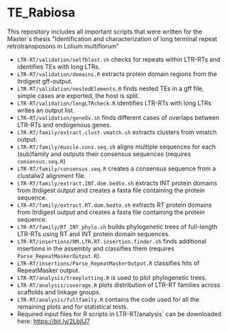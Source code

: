 # TE_Rabiosa

This repository includes all important scripts that were written for the Master`s thesis "Identification and characterization of long terminal repeat retrotransposons in Lolium multiflorum"

- `LTR-RT/validation/selfblast.sh` checks for repeats within LTR-RTs and identifies TEs with long LTRs.
- `LTR-RT/validation/domains.R` extracts protein domain regions from the ltrdigest gff-output.
- `LTR-RT/validation/nestedElements.R` finds nested TEs in a gff file, simple cases are exported, the host is split.
- `LTR-RT/validation/longLTRcheck.R` identifies LTR-RTs with long LTRs writes an output list.
- `LTR-RT/validation/geneOv.sh` finds different cases of overlaps between LTR-RTs and endogenous genes.
- `LTR-RT/family/extract.clust.vmatch.sh` extracts clusters from vmatch output.
- `LTR-RT/family/muscle.cons.seq.sh` aligns multiple sequences for each (sub)family and outputs their consensus sequences (requires `consensus.seq.R`)
- `LTR-RT/family/consensus.seq.R` creates a consensus sequence from a clustalw2 alignment file.
- `LTR-RT/family/extract.INT.dom.bedto.sh` extracts INT protein domains from ltrdigest output and creates a fasta file containing the protein sequence.
- `LTR-RT/family/extract.RT.dom.bedto.sh` extracts RT protein domains from ltrdigest output and creates a fasta file containing the protein sequence.
- `LTR-RT/family/RT_INT_phylo.sh` builds phylogenetic trees of full-length LTR-RTs using RT and INT protein domain sequences.
- `LTR-RT/insertions/RM.LTR.RT.insertion.finder.sh` finds additional insertions in the assembly and classifies them (requires `Parse_RepeatMaskerOutput.R`).
- `LTR-RT/insertions/Parse_RepeatMaskerOutput.R` classifies hits of RepeatMasker output.
- `LTR-RT/analysis/treeplotting.R` is used to plot phylogenetic trees.
- `LTR-RT/analysis/coverage.R` plots distribution of LTR-RT families across scaffolds and linkage groups.
- `LTR-RT/analysis/fullfamily.R` contains the code used for all the remaining plots and for statistical tests.
-  Required input files for R scripts in LTR-RT/analysis` can be downloaded here: https://bit.ly/2LbjIJ7
 
